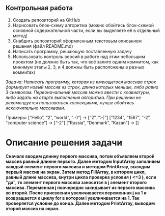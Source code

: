 ## Контрольная работа

1. Создать репозиторий на GitHub
2. Нарисовать блок-схему алгоритма (можно обойтись блок-схемой основной содержательной части, если вы выделяете её в отдельный метод)
3. Снабдить репозиторий оформленным текстовым описанием решения (файл README.md)
4. Написать программу, решающую поставленную задачу
5. Использовать контроль версий в работе над этим небольшим проектом (не должно быть так, что всё залито одним коммитом, как минимум этапы 2, 3, и 4 должны быть расположены в разных коммитах)

 *Задача:  Написать программу, которая из имеющегося массива строк формирует новый массив из строк, длина которых меньше, либо равна 3 символам. Первоначальный массив можно ввести с клавиатуры, либо задать на старте выполнения алгоритма. При решении не рекомендуется пользоваться коллекциями, лучше обойтись исключительно массивами.*                                                                

Примеры:
[“Hello”, “2”, “world”, “:-)”] → [“2”, “:-)”]
[“1234”, “1567”, “-2”, “computer science”] → [“-2”]
[“Russia”, “Denmark”, “Kazan”] → []

# Описание решения задачи

 **Сначало вводим длинну первого массива, потом объявляем второй массив равный длинне первого. Далее методом InputArray заполняем каждый элемент первого массива и методом PrintArray, выводим первый массив на экран. Затем метод FillArray, в котором цикл, равный длине массива, внутри цикла проверка условия ( <=3 ), если "да", то элемент первого массива заносится в j элемент второго массива. Переменная j поочередно закидывает из первого массива во второй. После присвоения увеличивается переменная j на 1 и возвращается к циклу for в котором i увеличивается на 1. Так проверяется условие до конца. Далее методом PrintArray, выводим второй массив на экран.**  